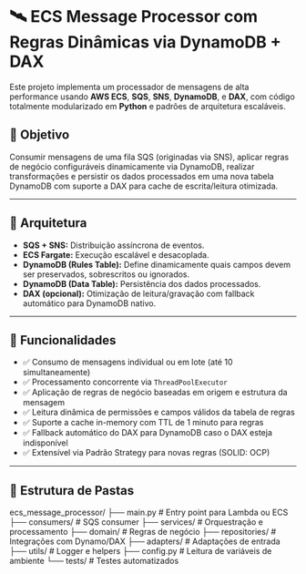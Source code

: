 # 🛰️ ECS Message Processor com Regras Dinâmicas via DynamoDB + DAX

Este projeto implementa um processador de mensagens de alta performance usando **AWS ECS**, **SQS**, **SNS**, **DynamoDB**, e **DAX**, com código totalmente modularizado em **Python** e padrões de arquitetura escaláveis.

## 🎯 Objetivo

Consumir mensagens de uma fila SQS (originadas via SNS), aplicar regras de negócio configuráveis dinamicamente via DynamoDB, realizar transformações e persistir os dados processados em uma nova tabela DynamoDB com suporte a DAX para cache de escrita/leitura otimizada.

---

## 🧱 Arquitetura

- **SQS + SNS:** Distribuição assíncrona de eventos.
- **ECS Fargate:** Execução escalável e desacoplada.
- **DynamoDB (Rules Table):** Define dinamicamente quais campos devem ser preservados, sobrescritos ou ignorados.
- **DynamoDB (Data Table):** Persistência dos dados processados.
- **DAX (opcional):** Otimização de leitura/gravação com fallback automático para DynamoDB nativo.

---

## 🧠 Funcionalidades

- ✅ Consumo de mensagens individual ou em lote (até 10 simultaneamente)
- ✅ Processamento concorrente via `ThreadPoolExecutor`
- ✅ Aplicação de regras de negócio baseadas em origem e estrutura da mensagem
- ✅ Leitura dinâmica de permissões e campos válidos da tabela de regras
- ✅ Suporte a cache in-memory com TTL de 1 minuto para regras
- ✅ Fallback automático do DAX para DynamoDB caso o DAX esteja indisponível
- ✅ Extensível via Padrão Strategy para novas regras (SOLID: OCP)

---

## 📁 Estrutura de Pastas

ecs_message_processor/
├── main.py # Entry point para Lambda ou ECS
├── consumers/ # SQS consumer
├── services/ # Orquestração e processamento
├── domain/ # Regras de negócio
├── repositories/ # Integrações com Dynamo/DAX
├── adapters/ # Adaptações de entrada
├── utils/ # Logger e helpers
├── config.py # Leitura de variáveis de ambiente
└── tests/ # Testes automatizados

